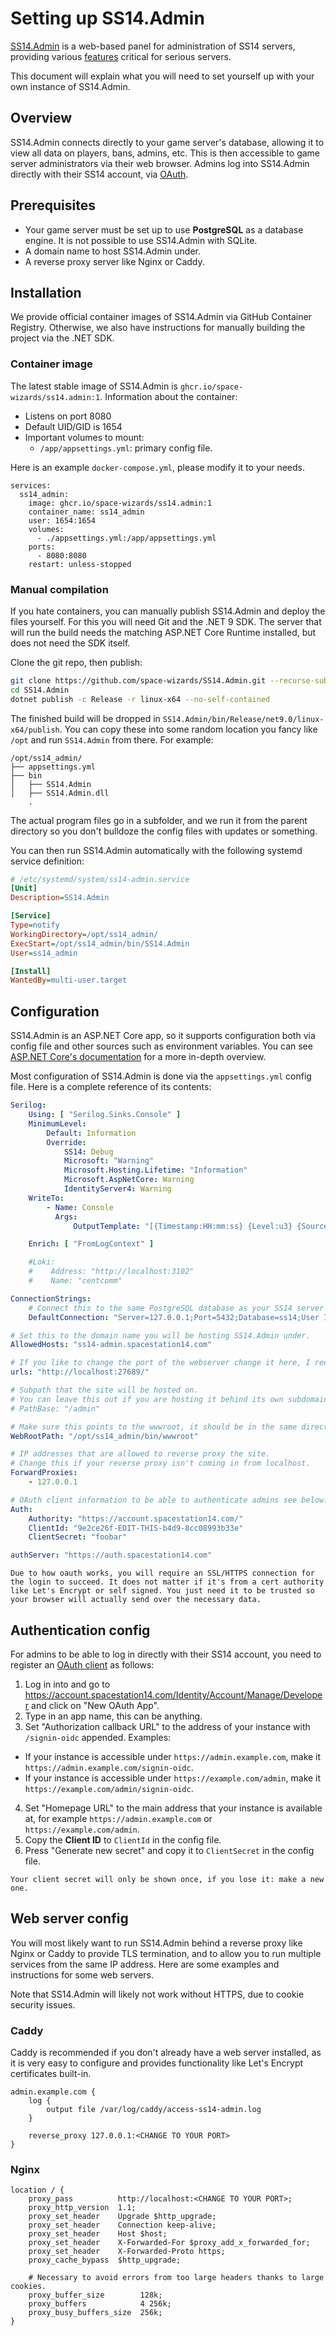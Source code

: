 # Setting up SS14.Admin
[SS14.Admin](https://github.com/space-wizards/SS14.Admin/) is a web-based panel for administration of SS14 servers, providing various [features](../community/admin/admin-tooling.md#ss14admin) critical for serious servers.

This document will explain what you will need to set yourself up with your own instance of SS14.Admin.

## Overview

SS14.Admin connects directly to your game server's database, allowing it to view all data on players, bans, admins, etc. This is then accessible to game server administrators via their web browser. Admins log into SS14.Admin directly with their SS14 account, via [OAuth](../server-hosting/oauth.md).

## Prerequisites

- Your game server must be set up to use **PostgreSQL** as a database engine. It is not possible to use SS14.Admin with SQLite.
- A domain name to host SS14.Admin under.
- A reverse proxy server like Nginx or Caddy.

## Installation

We provide official container images of SS14.Admin via GitHub Container Registry. Otherwise, we also have instructions for manually building the project via the .NET SDK.

### Container image

The latest stable image of SS14.Admin is `ghcr.io/space-wizards/ss14.admin:1`. Information about the container:

* Listens on port 8080
* Default UID/GID is 1654
* Important volumes to mount:
  * `/app/appsettings.yml`: primary config file.

Here is an example `docker-compose.yml`, please modify it to your needs.

```
services:
  ss14_admin:
    image: ghcr.io/space-wizards/ss14.admin:1
    container_name: ss14_admin
    user: 1654:1654
    volumes:
      - ./appsettings.yml:/app/appsettings.yml
    ports:
      - 8080:8080
    restart: unless-stopped
```
### Manual compilation

If you hate containers, you can manually publish SS14.Admin and deploy the files yourself. For this you will need Git and the .NET 9 SDK. The server that will run the build needs the matching ASP.NET Core Runtime installed, but does not need the SDK itself.

Clone the git repo, then publish:

```sh
git clone https://github.com/space-wizards/SS14.Admin.git --recurse-submodules
cd SS14.Admin
dotnet publish -c Release -r linux-x64 --no-self-contained
```

The finished build will be dropped in `SS14.Admin/bin/Release/net9.0/linux-x64/publish`. You can copy these into some random location you fancy like `/opt` and run `SS14.Admin` from there. For example:

```
/opt/ss14_admin/
├── appsettings.yml
├── bin
│   ├── SS14.Admin
│   ├── SS14.Admin.dll
    .
```

The actual program files go in a subfolder, and we run it from the parent directory so you don't bulldoze the config files with updates or something.

You can then run SS14.Admin automatically with the following systemd service definition:

```ini
# /etc/systemd/system/ss14-admin.service
[Unit]
Description=SS14.Admin

[Service]
Type=notify
WorkingDirectory=/opt/ss14_admin/
ExecStart=/opt/ss14_admin/bin/SS14.Admin
User=ss14_admin

[Install]
WantedBy=multi-user.target
```

## Configuration

SS14.Admin is an ASP.NET Core app, so it supports configuration both via config file and other sources such as environment variables. You can see [ASP.NET Core's documentation](https://learn.microsoft.com/en-us/aspnet/core/fundamentals/configuration/?view=aspnetcore-9.0) for a more in-depth overview.

Most configuration of SS14.Admin is done via the `appsettings.yml` config file. Here is a complete reference of its contents:

```yaml
Serilog:
    Using: [ "Serilog.Sinks.Console" ]
    MinimumLevel:
        Default: Information
        Override:
            SS14: Debug
            Microsoft: "Warning"
            Microsoft.Hosting.Lifetime: "Information"
            Microsoft.AspNetCore: Warning
            IdentityServer4: Warning
    WriteTo:
        - Name: Console
          Args:
              OutputTemplate: "[{Timestamp:HH:mm:ss} {Level:u3} {SourceContext}] {Message:lj}{NewLine}{Exception}"

    Enrich: [ "FromLogContext" ]

    #Loki:
    #    Address: "http://localhost:3102"
    #    Name: "centcomm"

ConnectionStrings:
    # Connect this to the same PostgreSQL database as your SS14 server
    DefaultConnection: "Server=127.0.0.1;Port=5432;Database=ss14;User Id=ss14-admin;Password=foobar"

# Set this to the domain name you will be hosting SS14.Admin under.
AllowedHosts: "ss14-admin.spacestation14.com"

# If you like to change the port of the webserver change it here, I recommend you reverse proxy this for SSL
urls: "http://localhost:27689/"

# Subpath that the site will be hosted on.
# You can leave this out if you are hosting it behind its own subdomain.
# PathBase: "/admin"

# Make sure this points to the wwwroot, it should be in the same directory as the executable
WebRootPath: "/opt/ss14_admin/bin/wwwroot"

# IP addresses that are allowed to reverse proxy the site.
# Change this if your reverse proxy isn't coming in from localhost.
ForwardProxies:
    - 127.0.0.1

# OAuth client information to be able to authenticate admins see below.
Auth:
    Authority: "https://account.spacestation14.com/"
    ClientId: "9e2ce26f-EDIT-THIS-b4d9-8cc08993b33e"
    ClientSecret: "foobar"

authServer: "https://auth.spacestation14.com"
```

```admonish warning
Due to how oauth works, you will require an SSL/HTTPS connection for the login to succeed. It does not matter if it's from a cert authority like Let's Encrypt or self signed. You just need it to be trusted so your browser will actually send over the necessary data.
```

## Authentication config

For admins to be able to log in directly with their SS14 account, you need to register an [OAuth client](../server-hosting/oauth.md) as follows:

1. Log in into and go to https://account.spacestation14.com/Identity/Account/Manage/Developer and click on "New OAuth App".
2. Type in an app name, this can be anything.
3. Set "Authorization callback URL" to the address of your instance with `/signin-oidc` appended. Examples:
  * If your instance is accessible under `https://admin.example.com`, make it `https://admin.example.com/signin-oidc`.
  * If your instance is accessible under `https://example.com/admin`, make it `https://example.com/admin/signin-oidc`.
4. Set "Homepage URL" to the main address that your instance is available at, for example `https://admin.example.com` or `https://example.com/admin`.
5. Copy the **Client ID** to `ClientId` in the config file.
6. Press "Generate new secret" and copy it to `ClientSecret` in the config file.

```admonish warning
Your client secret will only be shown once, if you lose it: make a new one.
```

## Web server config

You will most likely want to run SS14.Admin behind a reverse proxy like Nginx or Caddy to provide TLS 
termination, and to allow you to run multiple services from the same IP address. Here are some examples and 
instructions for some web servers.

Note that SS14.Admin will likely not work without HTTPS, due to cookie security issues.

### Caddy

Caddy is recommended if you don't already have a web server installed, as it is very easy to configure and provides functionality like Let's Encrypt certificates built-in.

```caddy
admin.example.com {
    log {
        output file /var/log/caddy/access-ss14-admin.log
    }

    reverse_proxy 127.0.0.1:<CHANGE TO YOUR PORT>
}
```

### Nginx

```nginx
location / {
    proxy_pass          http://localhost:<CHANGE TO YOUR PORT>;
    proxy_http_version  1.1;
    proxy_set_header    Upgrade $http_upgrade;
    proxy_set_header    Connection keep-alive;
    proxy_set_header    Host $host;
    proxy_set_header    X-Forwarded-For $proxy_add_x_forwarded_for;
    proxy_set_header    X-Forwarded-Proto https;
    proxy_cache_bypass  $http_upgrade;

    # Necessary to avoid errors from too large headers thanks to large cookies.
    proxy_buffer_size        128k;
    proxy_buffers            4 256k;
    proxy_busy_buffers_size  256k;
}
```
